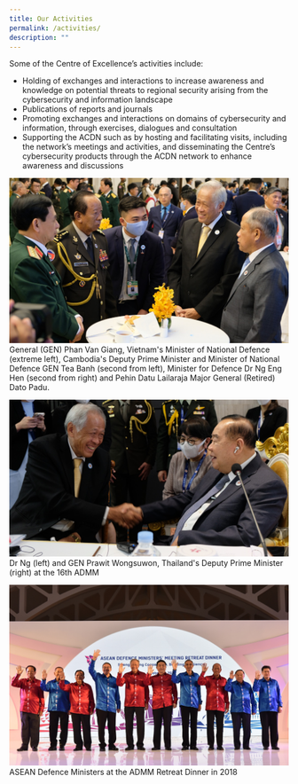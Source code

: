 ```yaml
---
title: Our Activities
permalink: /activities/
description: ""
---
```

Some of the Centre of Excellence’s activities include: 


* Holding of exchanges and interactions to increase awareness and knowledge on potential threats to regional security arising from the cybersecurity and information landscape 
* Publications of reports and journals
* Promoting exchanges and interactions on domains of cybersecurity and information, through exercises, dialogues and consultation 
* Supporting the ACDN such as by hosting and facilitating visits, including the network’s meetings and activities, and disseminating the Centre’s cybersecurity products through the ACDN network to enhance awareness and discussions

![](/images/Photo%201.jpg)
General (GEN) Phan Van Giang, Vietnam's Minister of National Defence (extreme left), Cambodia's Deputy Prime Minister and Minister of National Defence GEN Tea Banh (second from left), Minister for Defence Dr Ng Eng Hen (second from right) and Pehin Datu Lailaraja Major General (Retired) Dato Padu.


![](/images/OK%20-%20Photo%202.jpg)
Dr Ng (left) and GEN Prawit Wongsuwon, Thailand's Deputy Prime Minister (right) at the 16th ADMM


![](/images/Our_Activities_7nov.jpg)
ASEAN Defence Ministers at the ADMM Retreat Dinner in 2018